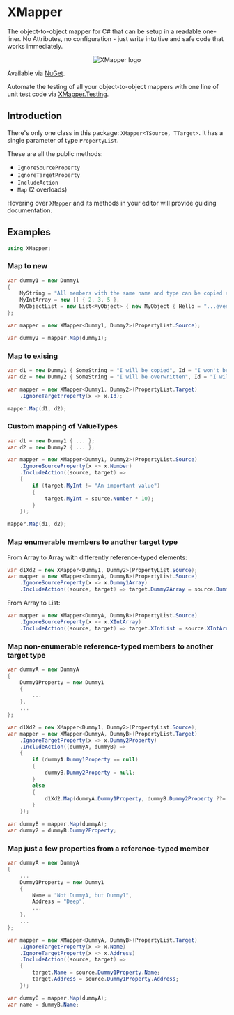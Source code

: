 # XMapper

The object-to-object mapper for C# that can be setup in a readable one-liner. No Attributes, no configuration - just write intuitive and safe code that works immediately.
<p align="center">
    <img src="https://avatars.githubusercontent.com/u/103217522?s=150&v=4" alt="XMapper logo"/>
</p>

Available via [NuGet](https://www.nuget.org/packages/XMapper).

Automate the testing of all your object-to-object mappers with one line of unit test code via [XMapper.Testing](https://github.com/XMapper/XMapper.Testing).

## Introduction
There's only one class in this package: `XMapper<TSource, TTarget>`. It has a single parameter of type `PropertyList`.

These are all the public methods:

- `IgnoreSourceProperty`
- `IgnoreTargetProperty`
- `IncludeAction`
- `Map` (2 overloads)

Hovering over `XMapper` and its methods in your editor will provide guiding documentation.

## Examples
```csharp
using XMapper;
```

### Map to new
```csharp
var dummy1 = new Dummy1
{
    MyString = "All members with the same name and type can be copied automatically...",
    MyIntArray = new [] { 2, 3, 5 },
    MyObjectList = new List<MyObject> { new MyObject { Hello = "...even a list of objects!" }, new MyObject() },
};

var mapper = new XMapper<Dummy1, Dummy2>(PropertyList.Source);

var dummy2 = mapper.Map(dummy1);
```

### Map to exising
```csharp
var d1 = new Dummy1 { SomeString = "I will be copied", Id = "I won't be copied" };
var d2 = new Dummy2 { SomeString = "I will be overwritten", Id = "I will stay" };

var mapper = new XMapper<Dummy1, Dummy2>(PropertyList.Target)
    .IgnoreTargetProperty(x => x.Id);

mapper.Map(d1, d2);
```

### Custom mapping of ValueTypes
```csharp
var d1 = new Dummy1 { ... };
var d2 = new Dummy2 { ... };

var mapper = new XMapper<Dummy1, Dummy2>(PropertyList.Source)
    .IgnoreSourceProperty(x => x.Number)
    .IncludeAction((source, target) =>
    {
        if (target.MyInt != "An important value")
        {
            target.MyInt = source.Number * 10);
        }
    });

mapper.Map(d1, d2);
```

### Map enumerable members to another target type
From Array to Array with differently reference-typed elements:
```csharp
var d1Xd2 = new XMapper<Dummy1, Dummy2>(PropertyList.Source);
var mapper = new XMapper<DummyA, DummyB>(PropertyList.Source)
    .IgnoreSourceProperty(x => x.Dummy1Array)
    .IncludeAction((source, target) => target.Dummy2Array = source.Dummy1Array?.Select(x => d1Xd2.Map(x)).ToArray());
```
From Array to List:
```csharp
var mapper = new XMapper<DummyA, DummyB>(PropertyList.Source)
    .IgnoreSourceProperty(x => x.XIntArray)
    .IncludeAction((source, target) => target.XIntList = source.XIntArray?.ToList());
```

### Map non-enumerable reference-typed members to another target type
```csharp
var dummyA = new DummyA
{
    Dummy1Property = new Dummy1
    {
        ...
    },
    ...
};

var d1Xd2 = new XMapper<Dummy1, Dummy2>(PropertyList.Source);
var mapper = new XMapper<DummyA, DummyB>(PropertyList.Target)
    .IgnoreTargetProperty(x => x.Dummy2Property)
    .IncludeAction((dummyA, dummyB) =>
    {
        if (dummyA.Dummy1Property == null)
        {
            dummyB.Dummy2Property = null;
        }
        else
        {
            d1Xd2.Map(dummyA.Dummy1Property, dummyB.Dummy2Property ??= new());
        }
    });

var dummyB = mapper.Map(dummyA);
var dummy2 = dummyB.Dummy2Property;
```

### Map just a few properties from a reference-typed member
```csharp
var dummyA = new DummyA
{
    ...
    Dummy1Property = new Dummy1
    {
        Name = "Not DummyA, but Dummy1",
        Address = "Deep",
        ...
    },
    ...
};

var mapper = new XMapper<DummyA, DummyB>(PropertyList.Target)
    .IgnoreTargetProperty(x => x.Name)
    .IgnoreTargetProperty(x => x.Address)
    .IncludeAction((source, target) =>
    {
        target.Name = source.Dummy1Property.Name;
        target.Address = source.Dummy1Property.Address;
    });

var dummyB = mapper.Map(dummyA);
var name = dummyB.Name;

```